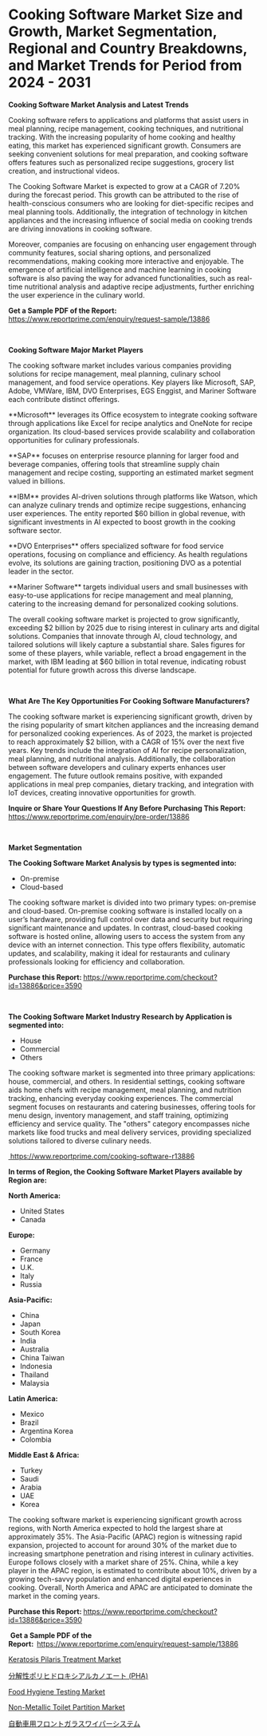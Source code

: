 <p><h1>Cooking Software Market Size and Growth, Market Segmentation, Regional and Country Breakdowns, and Market Trends for Period from 2024 -  2031</h1></p><p><strong>Cooking Software Market Analysis and Latest Trends</strong></p>
<p><p>Cooking software refers to applications and platforms that assist users in meal planning, recipe management, cooking techniques, and nutritional tracking. With the increasing popularity of home cooking and healthy eating, this market has experienced significant growth. Consumers are seeking convenient solutions for meal preparation, and cooking software offers features such as personalized recipe suggestions, grocery list creation, and instructional videos.</p><p>The Cooking Software Market is expected to grow at a CAGR of 7.20% during the forecast period. This growth can be attributed to the rise of health-conscious consumers who are looking for diet-specific recipes and meal planning tools. Additionally, the integration of technology in kitchen appliances and the increasing influence of social media on cooking trends are driving innovations in cooking software. </p><p>Moreover, companies are focusing on enhancing user engagement through community features, social sharing options, and personalized recommendations, making cooking more interactive and enjoyable. The emergence of artificial intelligence and machine learning in cooking software is also paving the way for advanced functionalities, such as real-time nutritional analysis and adaptive recipe adjustments, further enriching the user experience in the culinary world.</p></p>
<p><strong>Get a Sample PDF of the Report:&nbsp;</strong> <a href="https://www.reportprime.com/enquiry/request-sample/13886">https://www.reportprime.com/enquiry/request-sample/13886</a></p>
<p>&nbsp;</p>
<p><strong>Cooking Software Major Market Players</strong></p>
<p><p>The cooking software market includes various companies providing solutions for recipe management, meal planning, culinary school management, and food service operations. Key players like Microsoft, SAP, Adobe, VMWare, IBM, DVO Enterprises, EGS Enggist, and Mariner Software each contribute distinct offerings.</p><p>**Microsoft** leverages its Office ecosystem to integrate cooking software through applications like Excel for recipe analytics and OneNote for recipe organization. Its cloud-based services provide scalability and collaboration opportunities for culinary professionals.</p><p>**SAP** focuses on enterprise resource planning for larger food and beverage companies, offering tools that streamline supply chain management and recipe costing, supporting an estimated market segment valued in billions.</p><p>**IBM** provides AI-driven solutions through platforms like Watson, which can analyze culinary trends and optimize recipe suggestions, enhancing user experiences. The entity reported $60 billion in global revenue, with significant investments in AI expected to boost growth in the cooking software sector.</p><p>**DVO Enterprises** offers specialized software for food service operations, focusing on compliance and efficiency. As health regulations evolve, its solutions are gaining traction, positioning DVO as a potential leader in the sector.</p><p>**Mariner Software** targets individual users and small businesses with easy-to-use applications for recipe management and meal planning, catering to the increasing demand for personalized cooking solutions.</p><p>The overall cooking software market is projected to grow significantly, exceeding $2 billion by 2025 due to rising interest in culinary arts and digital solutions. Companies that innovate through AI, cloud technology, and tailored solutions will likely capture a substantial share. Sales figures for some of these players, while variable, reflect a broad engagement in the market, with IBM leading at $60 billion in total revenue, indicating robust potential for future growth across this diverse landscape.</p></p>
<p>&nbsp;</p>
<p><strong>What Are The Key Opportunities For Cooking Software Manufacturers?</strong></p>
<p><p>The cooking software market is experiencing significant growth, driven by the rising popularity of smart kitchen appliances and the increasing demand for personalized cooking experiences. As of 2023, the market is projected to reach approximately $2 billion, with a CAGR of 15% over the next five years. Key trends include the integration of AI for recipe personalization, meal planning, and nutritional analysis. Additionally, the collaboration between software developers and culinary experts enhances user engagement. The future outlook remains positive, with expanded applications in meal prep companies, dietary tracking, and integration with IoT devices, creating innovative opportunities for growth.</p></p>
<p><strong>Inquire or Share Your Questions If Any Before Purchasing This Report:</strong> <a href="https://www.reportprime.com/enquiry/pre-order/13886">https://www.reportprime.com/enquiry/pre-order/13886</a></p>
<p>&nbsp;</p>
<p><strong>Market Segmentation</strong></p>
<p><strong>The Cooking Software Market Analysis by types is segmented into:</strong></p>
<p><ul><li>On-premise</li><li>Cloud-based</li></ul></p>
<p><p>The cooking software market is divided into two primary types: on-premise and cloud-based. On-premise cooking software is installed locally on a user’s hardware, providing full control over data and security but requiring significant maintenance and updates. In contrast, cloud-based cooking software is hosted online, allowing users to access the system from any device with an internet connection. This type offers flexibility, automatic updates, and scalability, making it ideal for restaurants and culinary professionals looking for efficiency and collaboration.</p></p>
<p><strong>Purchase this Report:&nbsp;</strong><a href="https://www.reportprime.com/checkout?id=13886&price=3590">https://www.reportprime.com/checkout?id=13886&price=3590</a></p>
<p>&nbsp;</p>
<p><strong>The Cooking Software Market Industry Research by Application is segmented into:</strong></p>
<p><ul><li>House</li><li>Commercial</li><li>Others</li></ul></p>
<p><p>The cooking software market is segmented into three primary applications: house, commercial, and others. In residential settings, cooking software aids home chefs with recipe management, meal planning, and nutrition tracking, enhancing everyday cooking experiences. The commercial segment focuses on restaurants and catering businesses, offering tools for menu design, inventory management, and staff training, optimizing efficiency and service quality. The "others" category encompasses niche markets like food trucks and meal delivery services, providing specialized solutions tailored to diverse culinary needs.</p></p>
<p><a href="https://www.reportprime.com/cooking-software-r13886">&nbsp;https://www.reportprime.com/cooking-software-r13886</a></p>
<p><strong>In terms of Region, the Cooking Software Market Players available by Region are:</strong></p>
<p>
    <p> <strong> North America: </strong>
        <ul>
            <li>United States</li>
            <li>Canada</li>
        </ul>
        </p> 
    <p> <strong> Europe: </strong>
        <ul>
            <li>Germany</li>
            <li>France</li>
            <li>U.K.</li>
            <li>Italy</li>
            <li>Russia</li>
        </ul>
        </p> 
    <p> <strong> Asia-Pacific: </strong>
        <ul>
            <li>China</li>
            <li>Japan</li>
            <li>South Korea</li>
            <li>India</li>
            <li>Australia</li>
            <li>China Taiwan</li>
            <li>Indonesia</li>
            <li>Thailand</li>
            <li>Malaysia</li>
        </ul>
        </p> 
    <p> <strong> Latin America: </strong>
        <ul>
            <li>Mexico</li>
            <li>Brazil</li>
            <li>Argentina Korea</li>
            <li>Colombia</li>
        </ul>
        </p> 
    <p> <strong> Middle East & Africa: </strong>
        <ul>
            <li>Turkey</li>
            <li>Saudi</li>
            <li>Arabia</li>
            <li>UAE</li>
            <li>Korea</li>
        </ul>
    </p>
    </p>
<p><p>The cooking software market is experiencing significant growth across regions, with North America expected to hold the largest share at approximately 35%. The Asia-Pacific (APAC) region is witnessing rapid expansion, projected to account for around 30% of the market due to increasing smartphone penetration and rising interest in culinary activities. Europe follows closely with a market share of 25%. China, while a key player in the APAC region, is estimated to contribute about 10%, driven by a growing tech-savvy population and enhanced digital experiences in cooking. Overall, North America and APAC are anticipated to dominate the market in the coming years.</p></p>
<p><strong>Purchase this Report: </strong><a href="https://www.reportprime.com/checkout?id=13886&price=3590">https://www.reportprime.com/checkout?id=13886&price=3590</a></p>
<p>&nbsp;<strong>Get a Sample PDF of the Report:&nbsp;&nbsp;</strong><a href="https://www.reportprime.com/enquiry/request-sample/13886">https://www.reportprime.com/enquiry/request-sample/13886</a></p>
<p><strong></strong></p>
<p><p><a href="https://github.com/DianaWilson796/Market-Research-Report-List-1/blob/main/keratosis-pilaris-treatment-market.md">Keratosis Pilaris Treatment Market</a></p><p><a href="https://medium.com/@raap8632/degradable-polyhydroxyalkanoate-pha-107fbb5d1003">分解性ポリヒドロキシアルカノエート (PHA)</a></p><p><a href="https://github.com/LacThu1/Market-Research-Report-List-1/blob/main/food-hygiene-testing-market.md">Food Hygiene Testing Market</a></p><p><a href="https://medium.com/@theomorar08/the-global-market-overview-of-the-non-metallic-toilet-partition-market-provides-a-unique-6baeb726b124">Non-Metallic Toilet Partition Market</a></p><p><a href="https://medium.com/@leigh4852023/automotive-windshield-wiper-systems-65beb0de0f12">自動車用フロントガラスワイパーシステム</a></p></p>